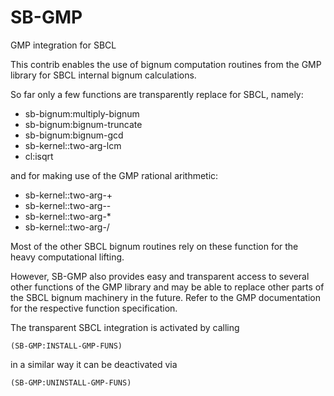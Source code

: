 SB-GMP
======

GMP integration for SBCL

This contrib enables the use of bignum computation routines from the
GMP library for SBCL internal bignum calculations.

So far only a few functions are transparently replace for SBCL, namely:

 - sb-bignum:multiply-bignum
 - sb-bignum:bignum-truncate
 - sb-bignum:bignum-gcd
 - sb-kernel::two-arg-lcm
 - cl:isqrt

and for making use of the GMP rational arithmetic:

 - sb-kernel::two-arg-+
 - sb-kernel::two-arg--
 - sb-kernel::two-arg-*
 - sb-kernel::two-arg-/

Most of the other SBCL bignum routines rely on these function for the
heavy computational lifting.

However, SB-GMP also provides easy and transparent access to several
other functions of the GMP library and may be able to replace other
parts of the SBCL bignum machinery in the future. Refer to the GMP
documentation for the respective function specification.

The transparent SBCL integration is activated by calling

```Common Lisp
(SB-GMP:INSTALL-GMP-FUNS)
```

in a similar way it can be deactivated via

```Common Lisp
(SB-GMP:UNINSTALL-GMP-FUNS)
```